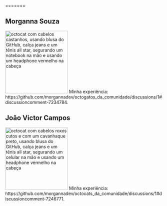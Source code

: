 =======
## Morganna Souza
<img src="https://i.imgur.com/vyuKbNO.png" alt="octocat com cabelos castanhos, usando blusa do GitHub, calça jeans e um tênis all star, segurando um notebook na mão e usando um headphone vermelho na cabeça" width="200">
Minha experiência: https://github.com/morgannadev/octogatos_da_comunidade/discussions/1#discussioncomment-7234784.

## João Victor Campos
<img src="https://i.imgur.com/h934hJG.png" alt="octocat com cabelos roxos cutos e com um cavanhaque preto, usando blusa do GitHub, calça jeans e um tênis all star, segurando um celular na mão e usando um headphone vermelho na cabeça" width="200">
Minha experiência: https://github.com/morgannadev/octocats_da_comunidade/discussions/1#discussioncomment-7246771.
